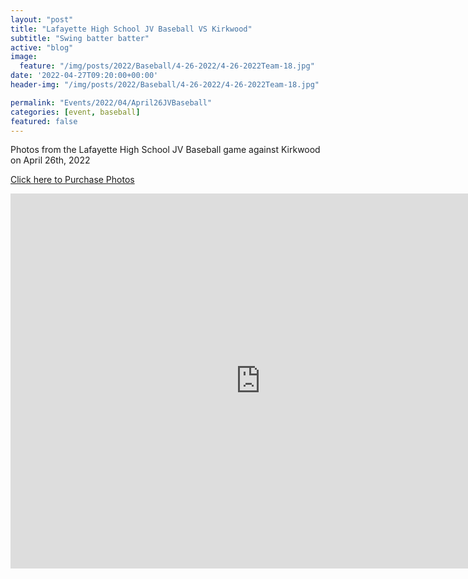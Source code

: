 ```yaml
---
layout: "post"
title: "Lafayette High School JV Baseball VS Kirkwood"
subtitle: "Swing batter batter"
active: "blog"
image:
  feature: "/img/posts/2022/Baseball/4-26-2022/4-26-2022Team-18.jpg"
date: '2022-04-27T09:20:00+00:00'
header-img: "/img/posts/2022/Baseball/4-26-2022/4-26-2022Team-18.jpg"

permalink: "Events/2022/04/April26JVBaseball"
categories: [event, baseball]
featured: false
---
```


Photos from the Lafayette High School JV Baseball game against Kirkwood on April 26th, 2022

[Click here to Purchase Photos](https://photos.rainbowmarks.com/2022/Baseball/Lafayette-JV-4-26-2022)

<iframe src="https://photos.rainbowmarks.com/frame/slideshow?key=zVGBzk&speed=3&transition=fade&autoStart=1&captions=0&navigation=0&playButton=0&randomize=0&transitionSpeed=2" width="800" height="600" frameborder="no" scrolling="no"></iframe>